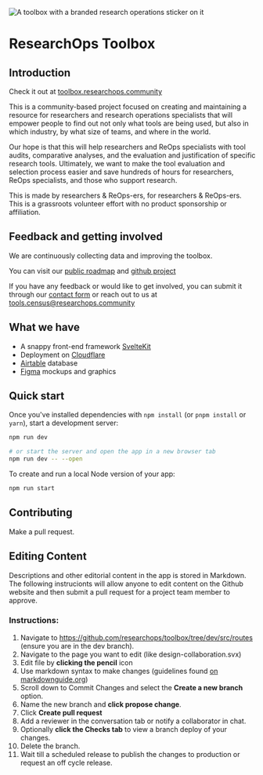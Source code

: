 ![A toolbox with a branded research operations sticker on it](https://dev.toolbox-8w7.pages.dev/favicon.png)

# ResearchOps Toolbox

## Introduction

Check it out at [toolbox.researchops.community](https://toolbox.researchops.community/)

This is a community-based project focused on creating and maintaining a resource for researchers and research operations specialists that will empower people to find out not only what tools are being used, but also in which industry, by what size of teams, and where in the world.

Our hope is that this will help researchers and ReOps specialists with tool audits, comparative analyses, and the evaluation and justification of specific research tools. Ultimately, we want to make the tool evaluation and selection process easier and save hundreds of hours for researchers, ReOps specialists, and those who support research.

This is made by researchers & ReOps-ers, for researchers & ReOps-ers. This is a grassroots volunteer effort with no product sponsorship or affiliation. 

## Feedback and getting involved

We are continuously collecting data and improving the toolbox. 

You can visit our [public roadmap](https://airtable.com/shrY8frhGknYfiR2x) and [github project](https://github.com/orgs/researchops/projects/1/views/2)

If you have any feedback or would like to get involved, you can submit it through our [contact form](https://airtable.com/shrK5MQBUElp9xjLs) or reach out to us at tools.census@researchops.community

## What we have

- A snappy front-end framework [SvelteKit](https://kit.svelte.dev/)
- Deployment on [Cloudflare](https://www.cloudflare.com/)
- [Airtable](https://www.airtable.com/) database 
- [Figma](figma.com/) mockups and graphics    

## Quick start

Once you've installed dependencies with `npm install` (or `pnpm install` or `yarn`), start a development server:

```bash
npm run dev

# or start the server and open the app in a new browser tab
npm run dev -- --open
```

To create and run a local Node version of your app:

```bash
npm run start
```

## Contributing

Make a pull request.


## Editing Content

Descriptions and other editorial content in the app is stored in Markdown. The following instrucionts will allow anyone to edit content on the Github website and then submit a pull request for a project team member to approve.

### Instructions:
1. Navigate to https://github.com/researchops/toolbox/tree/dev/src/routes (ensure you are in the dev branch).
2. Navigate to the page you want to edit (like design-collaboration.svx)
3. Edit file by **clicking the pencil** icon
4. Use markdown syntax to make changes (guidelines found [on markdownguide.org](https://www.markdownguide.org/basic-syntax/))
5. Scroll down to Commit Changes and select the **Create a new branch** option. 
6. Name the new branch and **click propose change**.
7. Click **Create pull request**
8. Add a reviewer in the conversation tab or notify a collaborator in chat.
9. Optionally **click the Checks tab** to view a branch deploy of your changes.
10. Delete the branch.
11. Wait till a scheduled release to publish the changes to production or request an off cycle release. 

